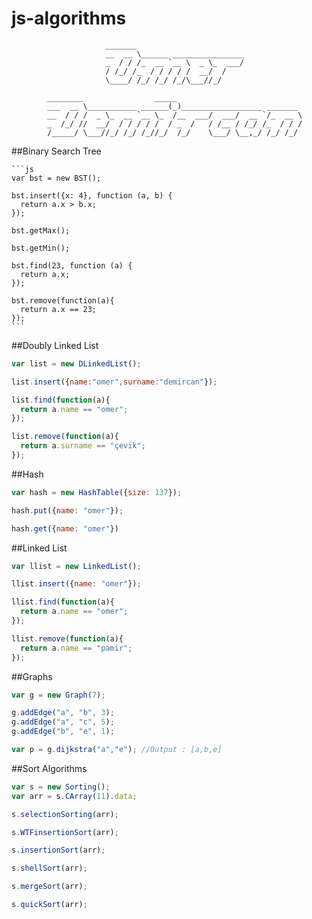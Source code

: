 # js-algorithms
                                                                                
                                                                                
                         _______                                                
                         __  __ \______ ________________                        
                         _  / / /_  __ `__ \  _ \_  ___/                        
                         / /_/ /_  / / / / /  __/  /                            
                         \____/ /_/ /_/ /_/\___//_/                             
                                                                                
            ________                _____                                       
            ___  __ \___________ ______(_)__________________ _______            
            __  / / /  _ \_  __ `__ \_  /__  ___/  ___/  __ `/_  __ \           
            _  /_/ //  __/  / / / / /  / _  /   / /__ / /_/ /_  / / /           
            /_____/ \___//_/ /_/ /_//_/  /_/    \___/ \__,_/ /_/ /_/            
                                                                     
                                                                     
##Binary Search Tree

    ```js
    var bst = new BST();
    
    bst.insert({x: 4}, function (a, b) {
      return a.x > b.x;
    });
    
    bst.getMax();
    
    bst.getMin();
    
    bst.find(23, function (a) {
      return a.x;
    });
    
    bst.remove(function(a){
      return a.x == 23;
    });
    ```
    
##Doubly Linked List
  
  ```js
  var list = new DLinkedList();
  
  list.insert({name:"omer",surname:"demircan"});
  
  list.find(function(a){
    return a.name == "omer";
  });
  
  list.remove(function(a){
    return a.surname == "çevik";
  });
  ```
  
##Hash
  ```js
  var hash = new HashTable({size: 137});
  
  hash.put({name: "omer"});
  
  hash.get({name: "omer"})
  ```
##Linked List
  ```js
  var llist = new LinkedList();
  
  llist.insert({name: "omer"});
  
  llist.find(function(a){
    return a.name == "omer";
  });
  
  llist.remove(function(a){
    return a.name == "pamir";
  });
  ```
  

##Graphs
  ```js
  var g = new Graph(7);
  
  g.addEdge("a", "b", 3);
  g.addEdge("a", "c", 5);
  g.addEdge("b", "e", 1);
  
  var p = g.dijkstra("a","e"); //Output : [a,b,e]
  ```
##Sort Algorithms
  ```js
  var s = new Sorting();
  var arr = s.CArray(11).data;
  
  s.selectionSorting(arr);
  
  s.WTFinsertionSort(arr);
  
  s.insertionSort(arr);
  
  s.shellSort(arr);
  
  s.mergeSort(arr);
  
  s.quickSort(arr);
  ```
